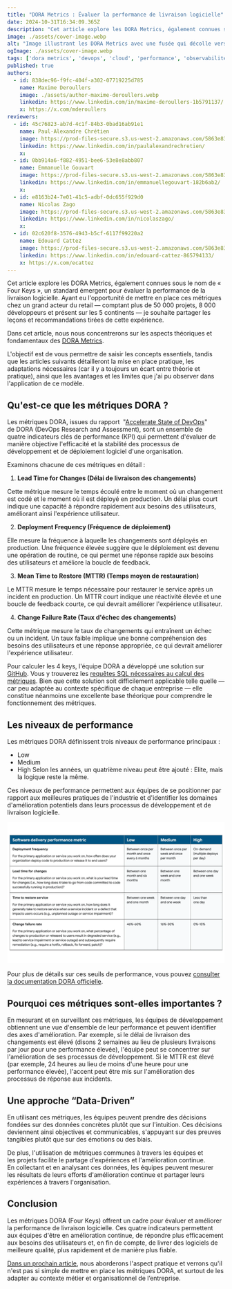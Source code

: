 ```yaml
---
title: "DORA Metrics : Évaluer la performance de livraison logicielle"
date: 2024-10-31T16:34:09.365Z
description: "Cet article explore les DORA Metrics, également connues sous le nom de « Four Keys », un standard émergent pour évaluer la performance de la livraison logicielle. Ayant eu l'opportunité de mettre en p"
image: ./assets/cover-image.webp
alt: "Image illustrant les DORA Metrics avec une fusée qui décolle vers la lune dans un style pop"
ogImage: ./assets/cover-image.webp
tags: ['dora metrics', 'devops', 'cloud', 'performance', 'observabilité', 'cloud-platform']
published: true
authors:
  - id: 838dec96-f9fc-404f-a302-07719225d785
    name: Maxime Deroullers
    image: ./assets/author-maxime-deroullers.webp
    linkedin: https://www.linkedin.com/in/maxime-deroullers-1b5791137/
    x: https://x.com/mderoullers
reviewers:
  - id: 45c76823-ab7d-4c1f-84b3-0bad16ab91e1
    name: Paul-Alexandre Chrétien
    image: https://prod-files-secure.s3.us-west-2.amazonaws.com/5863e833-64f2-4f13-9f7a-2c92c72b5bbf/c4f79dcc-a6ed-4a79-9947-416b33e5b90a/Photo_Profil_CV_1200px_%2813%29.png?X-Amz-Algorithm=AWS4-HMAC-SHA256&X-Amz-Content-Sha256=UNSIGNED-PAYLOAD&X-Amz-Credential=AKIAT73L2G45GO43JXI4%2F20241031%2Fus-west-2%2Fs3%2Faws4_request&X-Amz-Date=20241031T163408Z&X-Amz-Expires=3600&X-Amz-Signature=17d42cc8fa7348e15880615a184d9cc03d4312fbba9f691f469ea7575728026d&X-Amz-SignedHeaders=host&x-id=GetObject
    linkedin: https://www.linkedin.com/in/paulalexandrechretien/
    x: 
  - id: 0bb914a6-f882-4951-bee6-53e8e8abb807
    name: Emmanuelle Gouvart
    image: https://prod-files-secure.s3.us-west-2.amazonaws.com/5863e833-64f2-4f13-9f7a-2c92c72b5bbf/c88f5dfa-16db-4e6f-acf1-34dd80ee8766/emma_hoppr.png?X-Amz-Algorithm=AWS4-HMAC-SHA256&X-Amz-Content-Sha256=UNSIGNED-PAYLOAD&X-Amz-Credential=AKIAT73L2G45GO43JXI4%2F20241031%2Fus-west-2%2Fs3%2Faws4_request&X-Amz-Date=20241031T163408Z&X-Amz-Expires=3600&X-Amz-Signature=199b4667885bca080d58b9704e19238b32d17675e3c643b6f5c73ce405930bc3&X-Amz-SignedHeaders=host&x-id=GetObject
    linkedin: https://www.linkedin.com/in/emmanuellegouvart-182b6ab2/
    x: 
  - id: e8163b24-7e01-41c5-adbf-0dc655f929d0
    name: Nicolas Zago
    image: https://prod-files-secure.s3.us-west-2.amazonaws.com/5863e833-64f2-4f13-9f7a-2c92c72b5bbf/f8f82a79-9d41-4302-b1a5-37882985167f/nicoz_hoppr.png?X-Amz-Algorithm=AWS4-HMAC-SHA256&X-Amz-Content-Sha256=UNSIGNED-PAYLOAD&X-Amz-Credential=AKIAT73L2G45GO43JXI4%2F20241031%2Fus-west-2%2Fs3%2Faws4_request&X-Amz-Date=20241031T163408Z&X-Amz-Expires=3600&X-Amz-Signature=b41d2e5cff05fcfcad7a6b7423c10495eeac36a4925a05cac543c2bc49d9c71a&X-Amz-SignedHeaders=host&x-id=GetObject
    linkedin: https://www.linkedin.com/in/nicolaszago/
    x: 
  - id: 02c620f8-3576-4943-b5cf-6117f99220a2
    name: Edouard Cattez
    image: https://prod-files-secure.s3.us-west-2.amazonaws.com/5863e833-64f2-4f13-9f7a-2c92c72b5bbf/02dd23b5-238a-4713-ad54-432f3fa5119b/ecattez_profile.jpeg?X-Amz-Algorithm=AWS4-HMAC-SHA256&X-Amz-Content-Sha256=UNSIGNED-PAYLOAD&X-Amz-Credential=AKIAT73L2G45GO43JXI4%2F20241031%2Fus-west-2%2Fs3%2Faws4_request&X-Amz-Date=20241031T163409Z&X-Amz-Expires=3600&X-Amz-Signature=62a6fb7395f1a4beceedbc9d816bde48517d66ab1f0715d4174e49c2314436f2&X-Amz-SignedHeaders=host&x-id=GetObject
    linkedin: https://www.linkedin.com/in/edouard-cattez-865794133/
    x: https://x.com/ecattez
---
```


<!-- markdownlint-disable-file -->


Cet article explore les DORA Metrics, également connues sous le nom de « Four Keys », un standard émergent pour évaluer la performance de la livraison logicielle. Ayant eu l'opportunité de mettre en place ces métriques chez un grand acteur du retail — comptant plus de 50 000 projets, 8 000 développeurs et présent sur les 5 continents — je souhaite partager les leçons et recommandations tirées de cette expérience.

Dans cet article, nous nous concentrerons sur les aspects théoriques et fondamentaux des [DORA Metrics](https://blog.hoppr.tech/tags/dora%20metrics). 

L'objectif est de vous permettre de saisir les concepts essentiels, tandis que les articles suivants détailleront la mise en place pratique, les adaptations nécessaires (car il y a toujours un écart entre théorie et pratique), ainsi que les avantages et les limites que j'ai pu observer dans l'application de ce modèle.

## Qu'est-ce que les métriques DORA ?

Les métriques DORA, issues du rapport  "[Accelerate State of DevOps](https://cloud.google.com/devops/state-of-devops)" de DORA (DevOps Research and Assessment), sont un ensemble de quatre indicateurs clés de performance (KPI) qui permettent d'évaluer de manière objective l'efficacité et la stabilité des processus de développement et de déploiement logiciel d'une organisation.

Examinons chacune de ces métriques en détail :

1. **Lead Time for Changes (Délai de livraison des changements)**

Cette métrique mesure le temps écoulé entre le moment où un changement est codé et le moment où il est déployé en production. Un délai plus court indique une capacité à répondre rapidement aux besoins des utilisateurs, améliorant ainsi l'expérience utilisateur.

2. **Deployment Frequency (Fréquence de déploiement)**

Elle mesure la fréquence à laquelle les changements sont déployés en production. Une fréquence élevée suggère que le déploiement est devenu une opération de routine, ce qui permet une réponse rapide aux besoins des utilisateurs et améliore la boucle de feedback.

3. **Mean Time to Restore (MTTR) (Temps moyen de restauration)**

Le MTTR mesure le temps nécessaire pour restaurer le service après un incident en production. Un MTTR court indique une réactivité élevée et une boucle de feedback courte, ce qui devrait améliorer l'expérience utilisateur.

4. **Change Failure Rate (Taux d'échec des changements)**

Cette métrique mesure le taux de changements qui entraînent un échec ou un incident. Un taux faible implique une bonne compréhension des besoins des utilisateurs et une réponse appropriée, ce qui devrait améliorer l'expérience utilisateur.



Pour calculer les 4 keys, l'équipe DORA a développé une solution sur [GitHub](https://github.com/dora-team/fourkeys/tree/main). 
Vous y trouverez les [requêtes SQL nécessaires au calcul des métriques](https://github.com/dora-team/fourkeys/blob/main/METRICS.md). Bien que cette solution soit difficilement applicable telle quelle — car peu adaptée au contexte spécifique de chaque entreprise — elle constitue néanmoins une excellente base théorique pour comprendre le fonctionnement des métriques.

## Les niveaux de performance

Les métriques DORA définissent trois niveaux de performance principaux :

- Low
- Medium
- High
Selon les années, un quatrième niveau peut être ajouté : Elite, mais la logique reste la même.

Ces niveaux de performance permettent aux équipes de se positionner par rapport aux meilleures pratiques de l'industrie et d'identifier les domaines d'amélioration potentiels dans leurs processus de développement et de livraison logicielle.

![Tableau "Software delivery performance metric" avec 4 colonnes (Software delivery performance metric, Low, Medium, High) et 4 lignes de métriques : Deployment frequency, Lead time for changes, Time to restore service, Change failure rate, montrant les valeurs pour chaque niveau de performance (Low, Medium, High).](./assets/img1.webp)

Pour plus de détails sur ces seuils de performance, vous pouvez [consulter la documentation DORA officielle](https://cloud.google.com/blog/products/devops-sre/dora-2022-accelerate-state-of-devops-report-now-out?hl=en).

## Pourquoi ces métriques sont-elles importantes ?

En mesurant et en surveillant ces métriques, les équipes de développement obtiennent une vue d'ensemble de leur performance et peuvent identifier des axes d'amélioration. Par exemple, si le délai de livraison des changements est élevé (disons 2 semaines au lieu de plusieurs livraisons par jour pour une performance élevée), l'équipe peut se concentrer sur l'amélioration de ses processus de développement. Si le MTTR est élevé (par exemple, 24 heures au lieu de moins d'une heure pour une performance élevée), l'accent peut être mis sur l'amélioration des processus de réponse aux incidents.

## Une approche “Data-Driven”

En utilisant ces métriques, les équipes peuvent prendre des décisions fondées sur des données concrètes plutôt que sur l'intuition. Ces décisions deviennent ainsi objectives et communicables, s'appuyant sur des preuves tangibles plutôt que sur des émotions ou des biais.

De plus, l'utilisation de métriques communes à travers les équipes et les projets facilite le partage d'expériences et l'amélioration continue. En collectant et en analysant ces données, les équipes peuvent mesurer les résultats de leurs efforts d'amélioration continue et partager leurs expériences à travers l'organisation.

## Conclusion

Les métriques DORA (Four Keys) offrent un cadre pour évaluer et améliorer la performance de livraison logicielle. Ces quatre indicateurs  permettent aux équipes d'être en amélioration continue, de répondre plus efficacement aux besoins des utilisateurs et, en fin de compte, de livrer des logiciels de meilleure qualité, plus rapidement et de manière plus fiable.

[Dans un prochain article](https://blog.hoppr.tech/tags/dora%20metrics), nous aborderons l'aspect pratique et verrons qu'il n'est pas si simple de mettre en place les métriques DORA, et surtout de les adapter au contexte métier et organisationnel de l’entreprise.



